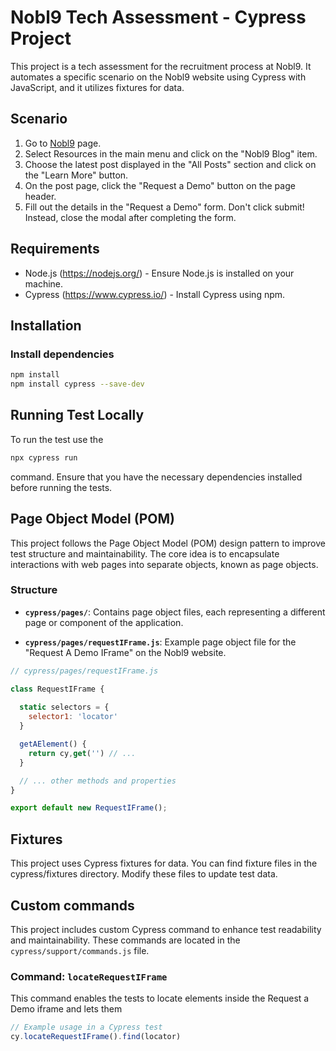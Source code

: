 # Nobl9 Tech Assessment - Cypress Project

This project is a tech assessment for the recruitment process at Nobl9. It automates a specific scenario on the Nobl9 website using Cypress with JavaScript, and it utilizes fixtures for data.

## Scenario

1. Go to [Nobl9](https://www.nobl9.com/) page.
2. Select Resources in the main menu and click on the "Nobl9 Blog" item.
3. Choose the latest post displayed in the "All Posts" section and click on the "Learn More" button.
4. On the post page, click the "Request a Demo" button on the page header.
5. Fill out the details in the "Request a Demo" form. Don't click submit! Instead, close the modal after completing the form.

## Requirements

- Node.js (https://nodejs.org/) - Ensure Node.js is installed on your machine.
- Cypress (https://www.cypress.io/) - Install Cypress using npm.

## Installation

### Install dependencies
```bash
npm install
npm install cypress --save-dev
```

## Running Test Locally
To run the test use the 
```bash
npx cypress run
``` 
command. Ensure that you have the necessary dependencies installed before running the tests.

## Page Object Model (POM)

This project follows the Page Object Model (POM) design pattern to improve test structure and maintainability. The core idea is to encapsulate interactions with web pages into separate objects, known as page objects.

### Structure

- **`cypress/pages/`**: Contains page object files, each representing a different page or component of the application.

- **`cypress/pages/requestIFrame.js`**: Example page object file for the "Request A Demo IFrame" on the Nobl9 website.

```javascript
// cypress/pages/requestIFrame.js

class RequestIFrame {
  
  static selectors = {
    selector1: 'locator'
  }

  getAElement() {
    return cy,get('') // ...
  }

  // ... other methods and properties
}

export default new RequestIFrame();
```

## Fixtures
This project uses Cypress fixtures for data. You can find fixture files in the cypress/fixtures directory. Modify these files to update test data.

## Custom commands
This project includes custom Cypress command to enhance test readability and maintainability. These commands are located in the `cypress/support/commands.js` file.

### Command: `locateRequestIFrame`

This command enables the tests to locate elements inside the Request a Demo iframe and lets them

```javascript
// Example usage in a Cypress test
cy.locateRequestIFrame().find(locator)
```

